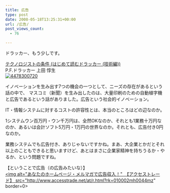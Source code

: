 ```yaml
---
title: 広告
type: post
date: 2008-05-18T13:25:31+00:00
url: /広告/
post_views_count:
  - 76

---
```

ドラッカー、もう少しです。

<a href="http://www.amazon.co.jp/gp/redirect.html%3FASIN=4478300720%26tag=konnokiyotaka-22%26lcode=xm2%26cID=2025%26ccmID=165953%26location=/o/ASIN/4478300720%253FSubscriptionId=0G91FPYVW6ZGWBH4Y9G2" target="_blank">テクノロジストの条件 (はじめて読むドラッカー (技術編))</a>  
P.F.ドラッカー 上田 惇生  
<a href="http://www.amazon.co.jp/gp/redirect.html%3FASIN=4478300720%26tag=konnokiyotaka-22%26lcode=xm2%26cID=2025%26ccmID=165953%26location=/o/ASIN/4478300720%253FSubscriptionId=0G91FPYVW6ZGWBH4Y9G2" target="_blank"><img alt="4478300720" src="https://i2.wp.com/ecx.images-amazon.com/images/I/514BECPEBVL._SL75_.jpg" border="0" data-recalc-dims="1" /></a>

イノベーションを生み出す7つの機会の一つとして、ニーズの存在があるという話の中で、<img height="1" alt="" src="http://www.assoc-amazon.jp/e/ir?t=konnokiyotaka-22&l=ur2&o=9" width="1" border="0" /> マスコミ（新聞）を生み出したのは、大量印刷のための自動植字機と広告であるという話がありました。広告という社会的イノベーション。

IT・情報システムに対するコストの許容性とは、本当のところはどの辺なのか。

1システムウン百万円・ウン千万円は、全然OKなのか、それとも1業務十万円なのか、あるいは会計ソフト5万円・1万円の世界なのか。それとも、広告付き0円なのか。

業務システムでも広告付き、ありじゃないですかね。まあ、大企業とかだとそれ以上のこともできると思いますけど、あとはまさに企業家精神を持ちうるか・やるか、という問題ですね。

【ということで広告（の広告みたいな）】  
<a href="http://www.accesstrade.net/at/c.html?rk=010002mh0044mz" target="_blank"><img alt="あなたのホームページ・メルマガで広告収入！"　【アクセストレード】 src="http://www.accesstrade.net/at/r.html?rk=010002mh0044mz" border=0></a>